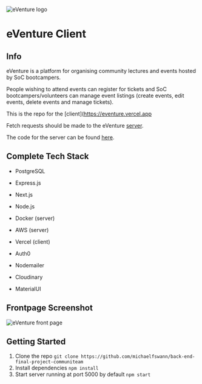 ![eVenture logo](https://i.ibb.co/CmQZSZb/eVenture.png)

# eVenture Client

## Info

eVenture is a platform for organising community lectures and events hosted by SoC bootcampers.

People wishing to attend events can register for tickets and SoC bootcampers/volunteers can manage event listings (create events, edit events, delete events and manage tickets).

This is the repo for the [client](https://eventure.vercel.app

Fetch requests should be made to the eVenture [server](https://api.eventure.link).

The code for the server can be found [here](https://github.com/michaelfswann/back-end-final-project-communiteam).

## Complete Tech Stack

- PostgreSQL
- Express.js
- Next.js
- Node.js

- Docker (server)
- AWS (server)
- Vercel (client)

- Auth0
- Nodemailer
- Cloudinary

- MaterialUI

## Frontpage Screenshot

![eVenture front page](https://i.ibb.co/nkz146g/eventure-client-frontpage.png)

## Getting Started

1. Clone the repo `git clone https://github.com/michaelfswann/back-end-final-project-communiteam`
2. Install dependencies `npm install`
3. Start server running at port 5000 by default `npm start`
